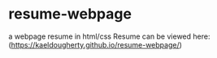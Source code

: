 # resume-webpage
a webpage resume in html/css
Resume can be viewed here:
<br>
(https://kaeldougherty.github.io/resume-webpage/)
